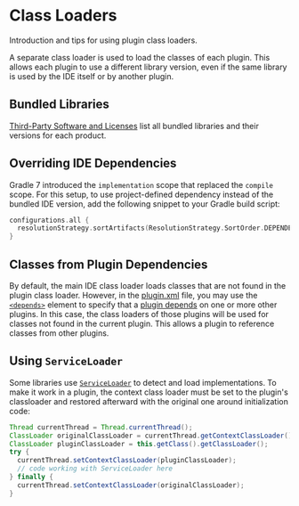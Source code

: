 <!-- Copyright 2000-2025 JetBrains s.r.o. and contributors. Use of this source code is governed by the Apache 2.0 license. -->

# Class Loaders

<link-summary>Introduction and tips for using plugin class loaders.</link-summary>

A separate class loader is used to load the classes of each plugin.
This allows each plugin to use a different library version, even if the same library is used by the IDE itself or by another plugin.

## Bundled Libraries

[Third-Party Software and Licenses](https://www.jetbrains.com/legal/third-party-software/) list all bundled libraries and their versions for each product.

## Overriding IDE Dependencies

Gradle 7 introduced the `implementation` scope that replaced the `compile` scope.
For this setup, to use project-defined dependency instead of the bundled IDE version, add the following snippet to your Gradle build script:

```kotlin
configurations.all {
  resolutionStrategy.sortArtifacts(ResolutionStrategy.SortOrder.DEPENDENCY_FIRST)
}
```

## Classes from Plugin Dependencies

By default, the main IDE class loader loads classes that are not found in the plugin class loader.
However, in the <path>[plugin.xml](plugin_configuration_file.md)</path> file, you may use the [`<depends>`](plugin_configuration_file.md#idea-plugin__depends) element to specify that a [plugin depends](plugin_dependencies.md) on one or more other plugins.
In this case, the class loaders of those plugins will be used for classes not found in the current plugin.
This allows a plugin to reference classes from other plugins.

## Using `ServiceLoader`

Some libraries use [`ServiceLoader`](https://docs.oracle.com/en/java/javase/24/docs/api/java.base/java/util/ServiceLoader.html) to detect and load implementations.
To make it work in a plugin, the context class loader must be set to the plugin's classloader and restored afterward with the original one around initialization code:

```java
Thread currentThread = Thread.currentThread();
ClassLoader originalClassLoader = currentThread.getContextClassLoader();
ClassLoader pluginClassLoader = this.getClass().getClassLoader();
try {
  currentThread.setContextClassLoader(pluginClassLoader);
  // code working with ServiceLoader here
} finally {
  currentThread.setContextClassLoader(originalClassLoader);
}
```
